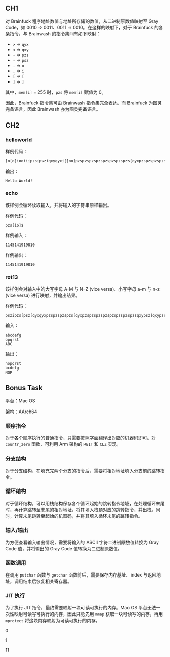 ## CH1

对 Brainfuck 程序地址数值与地址所存储的数值，从二进制原数值映射至 Gray Code，如 0010 => 0011、0011 => 0010。在这样的映射下，对于 Brainfuck 的各条指令，与 Brainwash 的指令集间有如下映射：

- `>` => `qyx`
- `<` => `qxy`
- `+` => `pzs`
- `-` => `psz`
- `.` =>  `o`
- `,` =>  `i`
- `[` =>  `[`
- `]` =>  `]`

其中，`mem[i]` = 255 时，`pzs` 将 `mem[i]` 赋值为 0。

因此，Brainfuck 指令集可由 Brainwash 指令集完全表达。而 Brainfuck 为图灵完备语言，因此 Brainwash 亦为图灵完备语言。

## CH2

### helloworld

样例代码：

```
[o[o]iooiiipzsipsziqxyqyxi[]oo]pzspzspzspzspzspzspzspzs[qyxpzspzspzspzs[qyxpzspzsqyxpzspzspzsqyxpzspzspzsqyxpzsqxyqxyqxyqxypsz]qyxpzsqyxpzsqyxpszqyxqyxpzs[qxy]qxypsz]qyxqyxoqyxpszpszpszopzspzspzspzspzspzspzsoopzspzspzsoqyxqyxoqxypszoqxyopzspzspzsopszpszpszpszpszpszopszpszpszpszpszpszpszpszoqyxqyxpzsoqyxpzspzso$
```

输出：

```
Hello World!
```

### echo

该样例会循环读取输入，并将输入的字符串原样输出。

样例代码：

```
pzs[io]$
```

样例输入：

```
1145141919810
```

样例输出：

```
1145141919810
```

### rot13

该样例会对输入中的大写字母 A-M 与 N-Z (vice versa)、小写字母 a-m 与 n-z (vice versa) 进行映射，并输出结果。

样例代码：

```
pszipzs[psz[qyxqyxpzspzspzspzs[qyxpzspzspzspzspzspzspzspzsqxypsz]qxypzsqxypsz[qyxpzsqyxpzsqyxpsz[qyxqyxqyx]qxy[[qyxpzsqxypsz]qyxqyxpzsqyx]qxyqxyqxyqxyqxypsz]]qyxqyxqyx[psz]pzsqyxpszpsz[psz[qxypszqyxpzspzspzs[psz]]]qxy[pzspzspzspzspzspzspzspzspzspzspzspzsqxy[qyxpsz[qyxpzsqyxqyx]qyx[pzs[qxypzsqyxpsz]qyxpzsqyxqyx]qxyqxyqxyqxyqxypsz]qyxqyx[qxypzsqyxpsz]qyx[psz[pszqxyqxy[psz]qyxqyx]qxyqxy[qxyqxypszqyxqyxpsz]qyxqyx]qxyqxy[qxyqxypzsqyxqyxpsz]]qxy[psz]qxyo[psz]qxypszipzs]$
```

输入：

```
abcdefg
opqrst
ABC
```

输出：

```
nopqrst
bcdefg
NOP
```

## Bonus Task

平台：Mac OS

架构：AArch64

### 顺序指令

对于各个顺序执行的普通指令，只需要按照字面翻译出对应的机器码即可。对 `countr_zero` 函数，可利用 Arm 架构的 `RBIT` 和 `CLZ` 实现。

### 分支结构

对于分支结构，在填充完两个分支的指令后，需要将相对地址填入分支前的跳转指令。

### 循环结构

对于循环结构，可以用栈结构保存各个循环起始的跳转指令地址，在处理循环末尾时，再计算跳转至末尾的相对地址，将其填入栈顶对应的跳转指令，并出栈。同时，计算末尾跳转至起始的机器码，并将其填入循环末尾的跳转指令。

### 输入/输出

为方便查看输入输出情况，需要将输入的 ASCII 字符二进制原数值转换为 Gray Code 值，并将输出的 Gray Code 值转换为二进制原数值。

### 函数调用

在调用 `putchar` 函数与 `getchar` 函数前后，需要保存内存基址、index 与返回地址，调用结束后恢复相关寄存器。

### JIT 执行

为了执行 JIT 指令，最终需要映射一块可读可执行的内存。Mac OS 平台无法一次性映射可读写可执行的内存，因此只能先用 `mmap` 获取一块可读写的内存，再用 `mprotect` 将这块内存映射为可读可执行的内存。









0

1

11
